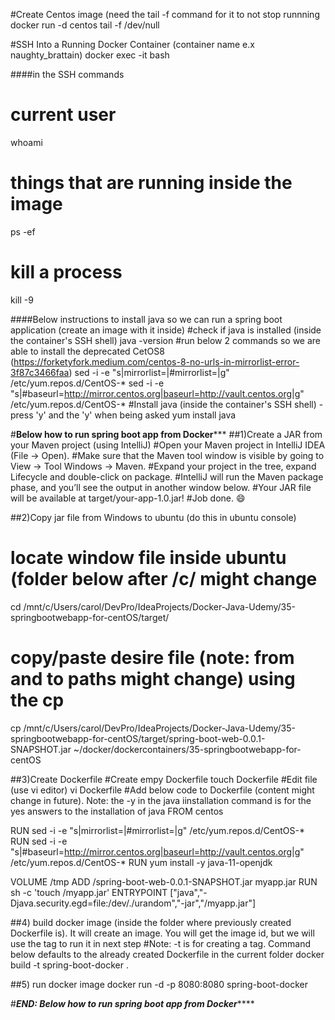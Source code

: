 #Create Centos image (need the tail -f command for it to not stop runnning
docker run -d centos tail -f /dev/null

#SSH Into a Running Docker Container (container name e.x naughty_brattain)
docker exec -it <container name> bash 

####in the SSH commands
# current user
whoami
# things that are running inside the image
ps -ef
# kill a process
kill -9 <process PID>

####Below instructions to install java so we can run a spring boot application (create an image with it inside)
#check if java is installed (inside the container's SSH shell)
java -version
#run below 2 commands so we are able to install the deprecated CetOS8 (https://forketyfork.medium.com/centos-8-no-urls-in-mirrorlist-error-3f87c3466faa)
sed -i -e "s|mirrorlist=|#mirrorlist=|g" /etc/yum.repos.d/CentOS-*
sed -i -e "s|#baseurl=http://mirror.centos.org|baseurl=http://vault.centos.org|g" /etc/yum.repos.d/CentOS-*
#Install java (inside the container's SSH shell) - press 'y' and the 'y' when being asked
yum install java 

#******Below how to run spring boot app from Docker*********
##1)Create a JAR from your Maven project (using IntelliJ)
#Open your Maven project in IntelliJ IDEA (File → Open).
#Make sure that the Maven tool window is visible by going to View → Tool Windows → Maven.
#Expand your project in the tree, expand Lifecycle and double-click on package.
#IntelliJ will run the Maven package phase, and you’ll see the output in another window below.
#Your JAR file will be available at target/your-app-1.0.jar!
#Job done. 😄

##2)Copy jar file from Windows to ubuntu (do this in ubuntu console)
# locate window file inside ubuntu (folder below after /c/ might change
 cd /mnt/c/Users/carol/DevPro/IdeaProjects/Docker-Java-Udemy/35-springbootwebapp-for-centOS/target/
# copy/paste desire file (note: from and to paths might change) using the cp <copy-from-file> <paste-to-folder>
 cp /mnt/c/Users/carol/DevPro/IdeaProjects/Docker-Java-Udemy/35-springbootwebapp-for-centOS/target/spring-boot-web-0.0.1-SNAPSHOT.jar ~/docker/dockercontainers/35-springbootwebapp-for-centOS
 
 
##3)Create Dockerfile
#Create empy Dockerfile
touch Dockerfile
#Edit file (use vi editor)
vi Dockerfile
#Add below code to Dockerfile (content might change in future). Note: the -y in the java iinstallation command is for the yes answers to the installation of java
FROM centos

RUN sed -i -e "s|mirrorlist=|#mirrorlist=|g" /etc/yum.repos.d/CentOS-*
RUN sed -i -e "s|#baseurl=http://mirror.centos.org|baseurl=http://vault.centos.org|g" /etc/yum.repos.d/CentOS-*
RUN yum install -y java-11-openjdk

VOLUME /tmp
ADD /spring-boot-web-0.0.1-SNAPSHOT.jar myapp.jar
RUN sh -c 'touch /myapp.jar'
ENTRYPOINT ["java","-Djava.security.egd=file:/dev/./urandom","-jar","/myapp.jar"]

##4) build docker image (inside the folder where previously created Dockerfile is). It will create an image. You will get the image id, but we will use the tag to run it in next step
#Note: -t is for creating a tag. Command below defaults to the already created Dockerfile in the current folder
docker build -t spring-boot-docker .

##5) run docker image
docker run -d -p 8080:8080 spring-boot-docker 

#*****END: Below how to run spring boot app from Docker*********